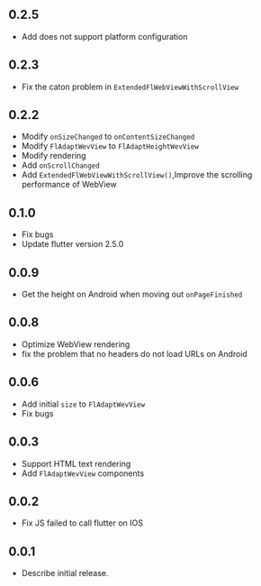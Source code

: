 ## 0.2.5
 * Add does not support platform configuration
## 0.2.3
 * Fix the caton problem in `ExtendedFlWebViewWithScrollView`
## 0.2.2
 * Modify `onSizeChanged` to `onContentSizeChanged`
 * Modify `FlAdaptWevView` to `FlAdaptHeightWevView`
 * Modify rendering
 * Add `onScrollChanged`
 * Add `ExtendedFlWebViewWithScrollView()`,Improve the scrolling performance of WebView
## 0.1.0
 * Fix bugs
 * Update flutter version 2.5.0
## 0.0.9
 * Get the height on Android when moving out `onPageFinished`
## 0.0.8
 * Optimize WebView rendering
 * fix the problem that no headers do not load URLs on Android
## 0.0.6
 * Add initial `size` to `FlAdaptWevView`
 * Fix bugs
## 0.0.3
 * Support HTML text rendering
 * Add `FlAdaptWevView` components
## 0.0.2
 * Fix JS failed to call flutter on IOS
## 0.0.1
 * Describe initial release.
